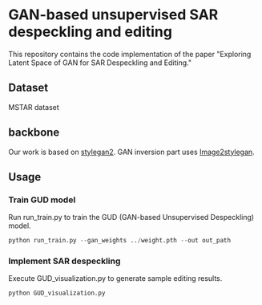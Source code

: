 # GAN-based unsupervised SAR despeckling and editing
This repository contains the code implementation of the paper "Exploring Latent Space of GAN for SAR Despeckling and Editing."

## Dataset
MSTAR dataset

## backbone
Our work is based on [stylegan2](https://github.com/rosinality/stylegan2-pytorch).
GAN inversion part uses [Image2stylegan](https://github.com/zaidbhat1234/Image2StyleGAN).

## Usage
### Train GUD model
Run run_train.py to train the GUD (GAN-based Unsupervised Despeckling) model.
```python
python run_train.py --gan_weights ../weight.pth --out out_path
```

### Implement SAR despeckling
Execute GUD_visualization.py to generate sample editing results.
```python
python GUD_visualization.py
```
